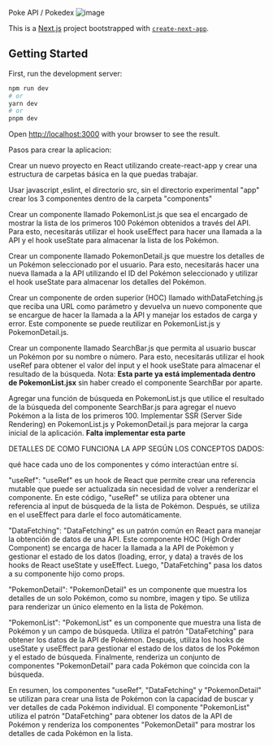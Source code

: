 Poke API / Pokedex
![image](https://github.com/Marlon042/Api-Pokedex-con-React.js/assets/127366345/fe4378dc-c928-4cb0-8f88-893188091c92)


This is a [Next.js](https://nextjs.org/) project bootstrapped with [`create-next-app`](https://github.com/vercel/next.js/tree/canary/packages/create-next-app).

## Getting Started

First, run the development server:

```bash
npm run dev
# or
yarn dev
# or
pnpm dev
```

Open [http://localhost:3000](http://localhost:3000) with your browser to see the result.

Pasos para crear la aplicacion:

Crear un nuevo proyecto en React utilizando create-react-app y crear una estructura de carpetas básica en la que puedas trabajar.

Usar javascript ,eslint, el directorio src, sin el directorio experimental "app"
crear los 3 componentes dentro de la carpeta "components"

Crear un componente llamado PokemonList.js que sea el encargado de mostrar la lista de los primeros 100 Pokémon obtenidos a través del API. Para esto, necesitarás utilizar el hook useEffect para hacer una llamada a la API y el hook useState para almacenar la lista de los Pokémon.

Crear un componente llamado PokemonDetail.js que muestre los detalles de un Pokémon seleccionado por el usuario. Para esto, necesitarás hacer una nueva llamada a la API utilizando el ID del Pokémon seleccionado y utilizar el hook useState para almacenar los detalles del Pokémon.

Crear un componente de orden superior (HOC) llamado withDataFetching.js que reciba una URL como parámetro y devuelva un nuevo componente que se encargue de hacer la llamada a la API y manejar los estados de carga y error. Este componente se puede reutilizar en PokemonList.js y PokemonDetail.js.

Crear un componente llamado SearchBar.js que permita al usuario buscar un Pokémon por su nombre o número. Para esto, necesitarás utilizar el hook useRef para obtener el valor del input y el hook useState para almacenar el resultado de la búsqueda.
Nota: **Esta parte ya está implementada dentro de PokemonList.jsx** sin haber creado el componente SearchBar por aparte.

Agregar una función de búsqueda en PokemonList.js que utilice el resultado de la búsqueda del componente SearchBar.js para agregar el nuevo Pokémon a la lista de los primeros 100.
Implementar SSR (Server Side Rendering) en PokemonList.js y PokemonDetail.js para mejorar la carga inicial de la aplicación. **Falta implementar esta parte**

DETALLES DE COMO FUNCIONA LA APP SEGÚN LOS CONCEPTOS DADOS:

qué hace cada uno de los componentes y cómo interactúan entre sí.

"useRef":
"useRef" es un hook de React que permite crear una referencia mutable que puede ser actualizada sin necesidad de volver a renderizar el componente. En este código, "useRef" se utiliza para obtener una referencia al input de búsqueda de la lista de Pokémon. Después, se utiliza en el useEffect para darle el foco automáticamente.

"DataFetching":
"DataFetching" es un patrón común en React para manejar la obtención de datos de una API. Este componente HOC (High Order Component) se encarga de hacer la llamada a la API de Pokémon y gestionar el estado de los datos (loading, error, y data) a través de los hooks de React useState y useEffect. Luego, "DataFetching" pasa los datos a su componente hijo como props.

"PokemonDetail":
"PokemonDetail" es un componente que muestra los detalles de un solo Pokémon, como su nombre, imagen y tipo. Se utiliza para renderizar un único elemento en la lista de Pokémon.

"PokemonList":
"PokemonList" es un componente que muestra una lista de Pokémon y un campo de búsqueda. Utiliza el patrón "DataFetching" para obtener los datos de la API de Pokémon. Después, utiliza los hooks de useState y useEffect para gestionar el estado de los datos de los Pokémon y el estado de búsqueda. Finalmente, renderiza un conjunto de componentes "PokemonDetail" para cada Pokémon que coincida con la búsqueda.

En resumen, los componentes "useRef", "DataFetching" y "PokemonDetail" se utilizan para crear una lista de Pokémon con la capacidad de buscar y ver detalles de cada Pokémon individual. El componente "PokemonList" utiliza el patrón "DataFetching" para obtener los datos de la API de Pokémon y renderiza los componentes "PokemonDetail" para mostrar los detalles de cada Pokémon en la lista.
